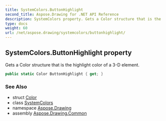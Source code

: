 ```yaml
---
title: SystemColors.ButtonHighlight
second_title: Aspose.Drawing for .NET API Reference
description: SystemColors property. Gets a Color structure that is the highlight color of a 3D element
type: docs
weight: 60
url: /net/aspose.drawing/systemcolors/buttonhighlight/
---
```

## SystemColors.ButtonHighlight property

Gets a Color structure that is the highlight color of a 3-D element.

```csharp
public static Color ButtonHighlight { get; }
```

### See Also

* struct [Color](../../color/)
* class [SystemColors](../)
* namespace [Aspose.Drawing](../../systemcolors/)
* assembly [Aspose.Drawing.Common](../../../)


